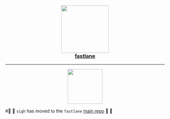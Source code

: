 
<h3 align="center">
  <a href="https://github.com/fastlane/fastlane">
    <img src="https://raw.githubusercontent.com/fastlane/fastlane/master/fastlane/assets/fastlane.png" width="150" />
    <br />
    fastlane
  </a>
</h3>

------

<p align="center">
  <img src="https://raw.githubusercontent.com/fastlane/fastlane/master/sigh/assets/sigh.png" height="110">
</p>

#💎 🚀 `sigh` has moved to the `fastlane` [main repo](https://github.com/fastlane/fastlane/tree/master/sigh) 🚀 💎
